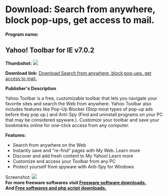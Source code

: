 # Download: Search from anywhere, block pop-ups, get access to mail. 

**Program name:**

## Yahoo! Toolbar for IE v7.0.2

  
**Thumbshot:** ![](http://www.freewarefiles.com/screenshot/yahoo_bar_md.gif)   
  
**Download link:** [Download Search from anywhere, block pop-ups, get access to mail. ](http://freesoftwares.boysofts.com/Yahoo-Toolbar-For-IE-V_program_8755.html)  
  


**Publisher's Description**  
  


Yahoo Toolbar is a free, customizable toolbar that lets you navigate your favorite sites and search the Web from anywhere. Yahoo Toolbar also includes features like Pop-Up Blocker (Stop most types of pop-up ads before they pop up.) and Anti-Spy (Find and uninstall programs on your PC that may be considered spyware.). Customize your toolbar and save your bookmarks online for one-click access from any computer. 

**Features:**

  * Search from anywhere on the Web 
  * Instantly save and "re-find" pages with My Web. Learn more 
  * Discover and add fresh content to My Yahoo! Learn more 
  * Customize and access your Toolbar from any PC 
  * Protect yourself from spyware with Anti-Spy for Windows 

  
  
Screenshot: ![](http://www.freewarefiles.com/screenshot/yahoo_bar.gif)   
**For more freeware softwares visit [Freeware software downloads.](http://freesoftwares.boysofts.com/)**   
**And [Free softwares and php script downloads.](http://www.boysofts.com/)**
